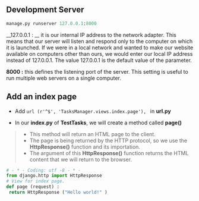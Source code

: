 ## Development Server

```python
manage.py runserver 127.0.0.1:8000
```

__127.0.0.1 : __ it is our internal IP address to the network adapter. This means that our server will listen and respond only to the computer on which it is launched. If we were in a local network and wanted to make our website available on computers other than ours, we would enter our local IP address instead of 127.0.0.1. The value 127.0.0.1 is the default value of the parameter.

__8000 :__ this defines the listening port of the server. This setting is useful to run multiple web servers on a single computer.


## Add an index page

* Add ```url (r'^$', 'TasksManager.views.index.page'), ``` in __url.py__

* In our __index.py__ of __TestTasks__, we will create a method called __page()__
> * This method will return an HTML page to the client.  
> * The page is being returned by the HTTP protocol, so we use the __HttpResponse()__ function and its importation.
> * The argument of this __HttpResponse()__ function returns the HTML content that we will return to the browser.

```python
# - * - Coding: utf -8 - * -
from django.http import HttpResponse
# View for index page.
def page (request) :
 return HttpResponse ("Hello world!" )
```